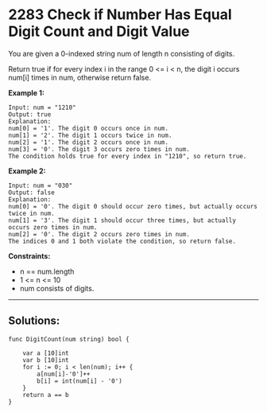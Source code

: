 # 2283 Check if Number Has Equal Digit Count and Digit Value

You are given a 0-indexed string num of length n consisting of digits.

Return true if for every index i in the range 0 <= i < n, the digit i occurs num[i] times in num, otherwise return false.

**Example 1:**

```
Input: num = "1210"
Output: true
Explanation:
num[0] = '1'. The digit 0 occurs once in num.
num[1] = '2'. The digit 1 occurs twice in num.
num[2] = '1'. The digit 2 occurs once in num.
num[3] = '0'. The digit 3 occurs zero times in num.
The condition holds true for every index in "1210", so return true.
```

**Example 2:**

```
Input: num = "030"
Output: false
Explanation:
num[0] = '0'. The digit 0 should occur zero times, but actually occurs twice in num.
num[1] = '3'. The digit 1 should occur three times, but actually occurs zero times in num.
num[2] = '0'. The digit 2 occurs zero times in num.
The indices 0 and 1 both violate the condition, so return false.
```

**Constraints:**

- n == num.length
- 1 <= n <= 10
- num consists of digits.

<hr/>

## Solutions:

```
func DigitCount(num string) bool {

	var a [10]int
	var b [10]int
	for i := 0; i < len(num); i++ {
		a[num[i]-'0']++
		b[i] = int(num[i] - '0')
	}
	return a == b
}
```
